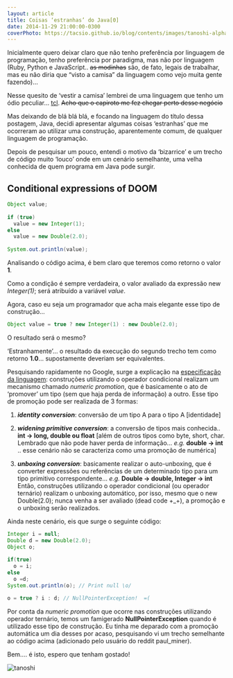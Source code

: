 ```yaml
---
layout: article
title: Coisas ‘estranhas’ do Java[0]
date: 2014-11-29 21:00:00-0300
coverPhoto: https://tacsio.github.io/blog/contents/images/tanoshi-alpha.png
---
```


Inicialmente quero deixar claro que não tenho preferência por linguagem de programação, tenho preferência por paradigma, mas não por linguagem (Ruby, Python e JavaScript.. ~~as modinhas~~ são, de fato, legais de trabalhar, mas eu não diria que “visto a camisa” da linguagem como vejo muita gente fazendo)…

Nesse quesito de ‘vestir a camisa’ lembrei de uma linguagem que tenho um ódio peculiar… [tcl][tcl]. ~~Acho que o capiroto me fez chegar perto desse negócio~~

Mas deixando de blá blá blá, e focando na linguagem do título dessa postagem, Java, decidi apresentar algumas coisas ‘estranhas’ que me ocorreram ao utilizar uma construção, aparentemente comum, de qualquer linguagem de programação.

Depois de pesquisar um pouco, entendi o motivo da ‘bizarrice’ e um trecho de código muito ‘louco’ onde em um cenário semelhante, uma velha conhecida de quem programa em Java pode surgir.

## Conditional expressions of DOOM

```Java 
Object value;
 
if (true)
  value = new Integer(1);
else
  value = new Double(2.0);
 
System.out.println(value);
```

Analisando o código acima, é bem claro que teremos como retorno o valor **1**. 

Como a condição é sempre verdadeira, o valor avaliado da expressão new *Integer(1)*; será atribuído a variável *value*.

Agora, caso eu seja um programador que acha mais elegante esse tipo de construção…

```Java
Object value = true ? new Integer(1) : new Double(2.0);
```

O resultado será o mesmo?

‘Estranhamente’… o resultado da execução do  segundo trecho tem como retorno **1.0**… supostamente deveriam ser equivalentes.

Pesquisando rapidamente no Google, surge a explicação na [especificação da linguagem][1]: construções utilizando o operador condicional realizam um mecanismo chamado *numeric promotion*, que é basicamente o ato de ‘promover’ um tipo (sem que haja perda de informação) a outro. Esse tipo de promoção pode ser realizada de 3 formas:

1. ***identity conversion***: conversão de um tipo A para o tipo A [identidade]

2. ***widening primitive conversion***: a conversão de tipos mais conhecida.. **int -> long, double ou float** [além de outros tipos como byte, short, char. Lembrado que não pode haver perda de informação… *e.g.* **double -> int** .. esse cenário não se caracteriza como uma promoção de numérica]

3. ***unboxing conversion***: basicamente realizar o auto-unboxing, que é converter expressões ou referências de um determinado tipo para um tipo primitivo correspondente… *e.g.* **Double -> double, Integer -> int**
Então, construções utilizando o operador condicional (ou operador ternário) realizam o unboxing automático, por isso, mesmo que o new Double(2.0);  nunca venha a ser avaliado (dead code +_+), a promoção e o unboxing serão realizados.

Ainda neste cenário, eis que surge o seguinte código:

```Java
Integer i = null;
Double d = new Double(2.0);
Object o;
 
if(true)
  o = i;	
else
  o =d;
System.out.println(o); // Print null \o/

o = true ? i : d; // NullPointerException!  =(
```

Por conta da *numeric promotion* que ocorre nas construções utilizando operador ternário, temos um famigerado **NullPointerException** quando é utilizado esse tipo de construção. Eu tinha me deparado com a promoção automática um dia desses por acaso, pesquisando vi um trecho semelhante ao código acima (adicionado pelo usuário do reddit paul_miner).

Bem…. é isto, espero que tenham gostado!

![tanoshi][tanoshi]

[tanoshi]: https://tacsio.github.io/blog/contents/images/tanoshi-alpha.png
[tcl]: https://en.wikipedia.org/wiki/Tcl
[1]: https://docs.oracle.com/javase/specs/jls/se7/html/jls-5.html